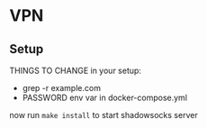 # VPN

## Setup

THINGS TO CHANGE in your setup:
- grep -r example.com
- PASSWORD env var in docker-compose.yml

now run `make install` to start shadowsocks server
